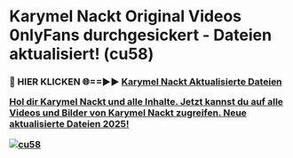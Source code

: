 # Karymel Nackt Original Videos 0nlyFans durchgesickert - Dateien aktualisiert! (cu58)

<h3>🔴 HIER KLICKEN 🌐==►► <a href="https://tinyurl.com/h6vf6nb8" rel="nofollow">Karymel Nackt Aktualisierte Dateien

Hol dir Karymel Nackt und alle Inhalte. Jetzt kannst du auf alle Videos und Bilder von Karymel Nackt zugreifen. Neue aktualisierte Dateien 2025!

[![cu58](https://i.imgur.com/sD4kR3V.gif)](https://tinyurl.com/h6vf6nb8)
